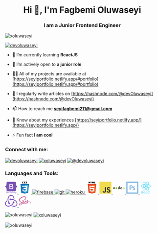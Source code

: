 <h1 align="center">Hi 👋, I'm Fagbemi Oluwaseyi</h1>
<h3 align="center">I am a Junior Frontend Engineer</h3>

<p align="left"> <img src="https://komarev.com/ghpvc/?username=xoluwaseyi&label=Profile%20views&color=0e75b6&style=flat" alt="xoluwaseyi" /> </p>

<p align="left"> <a href="https://twitter.com/devoluwaseyi" target="blank"><img src="https://img.shields.io/twitter/follow/devoluwaseyi?logo=twitter&style=for-the-badge" alt="devoluwaseyi" /></a> </p>

- 🌱 I’m currently learning **ReactJS**

- 🤝 I’m actively open to **a junior role**

- 👨‍💻 All of my projects are available at [https://seyiportfolio.netlify.app/#portfolio](https://seyiportfolio.netlify.app/#portfolio)

- 📝 I regularly write articles on [https://hashnode.com/@devOluwaseyi](https://hashnode.com/@devOluwaseyi)

- 📫 How to reach me **seyifagbemi211@gmail.com**

- 📄 Know about my experiences [https://seyiportfolio.netlify.app/](https://seyiportfolio.netlify.app/)

- ⚡ Fun fact **I am cool**

<h3 align="left">Connect with me:</h3>
<p align="left">
<a href="https://twitter.com/devoluwaseyi" target="blank"><img align="center" src="https://raw.githubusercontent.com/rahuldkjain/github-profile-readme-generator/master/src/images/icons/Social/twitter.svg" alt="devoluwaseyi" height="30" width="40" /></a>
<a href="https://linkedin.com/in/xoluwaseyi" target="blank"><img align="center" src="https://raw.githubusercontent.com/rahuldkjain/github-profile-readme-generator/master/src/images/icons/Social/linked-in-alt.svg" alt="xoluwaseyi" height="30" width="40" /></a>
<a href="https://hashnode.com/@devoluwaseyi" target="blank"><img align="center" src="https://raw.githubusercontent.com/rahuldkjain/github-profile-readme-generator/master/src/images/icons/Social/hashnode.svg" alt="@devoluwaseyi" height="30" width="40" /></a>
</p>

<h3 align="left">Languages and Tools:</h3>
<p align="left"> <a href="https://getbootstrap.com" target="_blank" rel="noreferrer"> <img src="https://raw.githubusercontent.com/devicons/devicon/master/icons/bootstrap/bootstrap-plain-wordmark.svg" alt="bootstrap" width="40" height="40"/> </a> <a href="https://www.w3schools.com/css/" target="_blank" rel="noreferrer"> <img src="https://raw.githubusercontent.com/devicons/devicon/master/icons/css3/css3-original-wordmark.svg" alt="css3" width="40" height="40"/> </a> <a href="https://firebase.google.com/" target="_blank" rel="noreferrer"> <img src="https://www.vectorlogo.zone/logos/firebase/firebase-icon.svg" alt="firebase" width="40" height="40"/> </a> <a href="https://git-scm.com/" target="_blank" rel="noreferrer"> <img src="https://www.vectorlogo.zone/logos/git-scm/git-scm-icon.svg" alt="git" width="40" height="40"/> </a> <a href="https://heroku.com" target="_blank" rel="noreferrer"> <img src="https://www.vectorlogo.zone/logos/heroku/heroku-icon.svg" alt="heroku" width="40" height="40"/> </a> <a href="https://www.w3.org/html/" target="_blank" rel="noreferrer"> <img src="https://raw.githubusercontent.com/devicons/devicon/master/icons/html5/html5-original-wordmark.svg" alt="html5" width="40" height="40"/> </a> <a href="https://developer.mozilla.org/en-US/docs/Web/JavaScript" target="_blank" rel="noreferrer"> <img src="https://raw.githubusercontent.com/devicons/devicon/master/icons/javascript/javascript-original.svg" alt="javascript" width="40" height="40"/> </a> <a href="https://nodejs.org" target="_blank" rel="noreferrer"> <img src="https://raw.githubusercontent.com/devicons/devicon/master/icons/nodejs/nodejs-original-wordmark.svg" alt="nodejs" width="40" height="40"/> </a> <a href="https://www.photoshop.com/en" target="_blank" rel="noreferrer"> <img src="https://raw.githubusercontent.com/devicons/devicon/master/icons/photoshop/photoshop-line.svg" alt="photoshop" width="40" height="40"/> </a> <a href="https://reactjs.org/" target="_blank" rel="noreferrer"> <img src="https://raw.githubusercontent.com/devicons/devicon/master/icons/react/react-original-wordmark.svg" alt="react" width="40" height="40"/> </a> <a href="https://redux.js.org" target="_blank" rel="noreferrer"> <img src="https://raw.githubusercontent.com/devicons/devicon/master/icons/redux/redux-original.svg" alt="redux" width="40" height="40"/> </a> <a href="https://sass-lang.com" target="_blank" rel="noreferrer"> <img src="https://raw.githubusercontent.com/devicons/devicon/master/icons/sass/sass-original.svg" alt="sass" width="40" height="40"/> </a> </p>

<p><img align="left" src="https://github-readme-stats.vercel.app/api/top-langs?username=xoluwaseyi&show_icons=true&locale=en&layout=compact" alt="xoluwaseyi" /></p>

<p>&nbsp;<img align="center" src="https://github-readme-stats.vercel.app/api?username=xoluwaseyi&show_icons=true&locale=en" alt="xoluwaseyi" /></p>

<p><img align="center" src="https://github-readme-streak-stats.herokuapp.com/?user=xoluwaseyi&" alt="xoluwaseyi" /></p>
